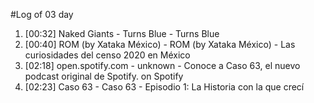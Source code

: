 #Log of 03 day

1. [00:32] Naked Giants - Turns Blue - Turns Blue
1. [00:40] ROM (by Xataka México) - ROM (by Xataka México) - Las curiosidades del censo 2020 en México
1. [02:18] open.spotify.com - unknown - Conoce a Caso 63, el nuevo podcast original de Spotify. on Spotify
1. [02:23] Caso 63 - Caso 63 - Episodio 1: La Historia con la que crecí
